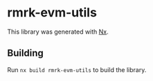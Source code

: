 # rmrk-evm-utils

This library was generated with [Nx](https://nx.dev).



## Building

Run `nx build rmrk-evm-utils` to build the library.




